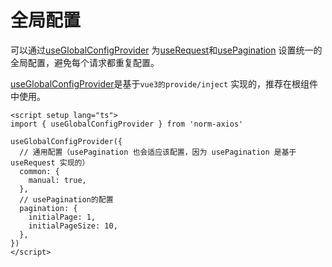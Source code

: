 # 全局配置

可以通过[useGlobalConfigProvider](/api-reference/hooks/use-global-config-provider/home.md)
为[useRequest](/document/use-request/introduction.md)和[usePagination](/document/use-pagination/introduction.md)
设置统一的全局配置，避免每个请求都重复配置。

[useGlobalConfigProvider](/api-reference/hooks/use-global-config-provider/home.md)是基于`vue3的provide/inject`
实现的，推荐在根组件中使用。


```vue
<script setup lang="ts">
import { useGlobalConfigProvider } from 'norm-axios'

useGlobalConfigProvider({
  // 通用配置（usePagination 也会适应该配置，因为 usePagination 是基于 useRequest 实现的）
  common: {
    manual: true,
  },
  // usePagination的配置
  pagination: {
    initialPage: 1,
    initialPageSize: 10,
  },
})
</script>
```
